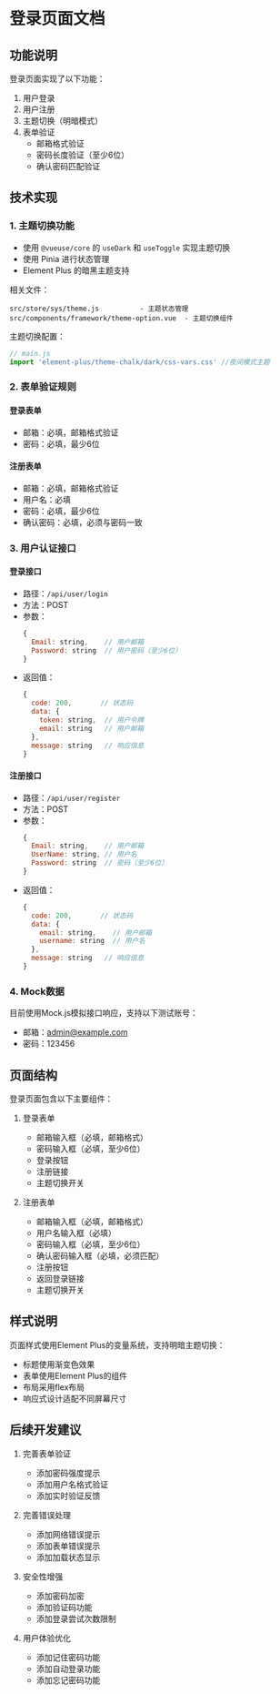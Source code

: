 # 登录页面文档

## 功能说明

登录页面实现了以下功能：
1. 用户登录
2. 用户注册
3. 主题切换（明暗模式）
4. 表单验证
   - 邮箱格式验证
   - 密码长度验证（至少6位）
   - 确认密码匹配验证

## 技术实现

### 1. 主题切换功能
- 使用 `@vueuse/core` 的 `useDark` 和 `useToggle` 实现主题切换
- 使用 Pinia 进行状态管理
- Element Plus 的暗黑主题支持

相关文件：
```
src/store/sys/theme.js          - 主题状态管理
src/components/framework/theme-option.vue  - 主题切换组件
```

主题切换配置：
```javascript
// main.js
import 'element-plus/theme-chalk/dark/css-vars.css' //夜间模式主题
```

### 2. 表单验证规则

#### 登录表单
- 邮箱：必填，邮箱格式验证
- 密码：必填，最少6位

#### 注册表单
- 邮箱：必填，邮箱格式验证
- 用户名：必填
- 密码：必填，最少6位
- 确认密码：必填，必须与密码一致

### 3. 用户认证接口

#### 登录接口
- 路径：`/api/user/login`
- 方法：POST
- 参数：
  ```javascript
  {
    Email: string,    // 用户邮箱
    Password: string  // 用户密码（至少6位）
  }
  ```
- 返回值：
  ```javascript
  {
    code: 200,       // 状态码
    data: {
      token: string,  // 用户令牌
      email: string   // 用户邮箱
    },
    message: string   // 响应信息
  }
  ```

#### 注册接口
- 路径：`/api/user/register`
- 方法：POST
- 参数：
  ```javascript
  {
    Email: string,    // 用户邮箱
    UserName: string, // 用户名
    Password: string  // 密码（至少6位）
  }
  ```
- 返回值：
  ```javascript
  {
    code: 200,       // 状态码
    data: {
      email: string,    // 用户邮箱
      username: string  // 用户名
    },
    message: string   // 响应信息
  }
  ```

### 4. Mock数据
目前使用Mock.js模拟接口响应，支持以下测试账号：
- 邮箱：admin@example.com
- 密码：123456

## 页面结构

登录页面包含以下主要组件：
1. 登录表单
   - 邮箱输入框（必填，邮箱格式）
   - 密码输入框（必填，至少6位）
   - 登录按钮
   - 注册链接
   - 主题切换开关

2. 注册表单
   - 邮箱输入框（必填，邮箱格式）
   - 用户名输入框（必填）
   - 密码输入框（必填，至少6位）
   - 确认密码输入框（必填，必须匹配）
   - 注册按钮
   - 返回登录链接
   - 主题切换开关

## 样式说明

页面样式使用Element Plus的变量系统，支持明暗主题切换：
- 标题使用渐变色效果
- 表单使用Element Plus的组件
- 布局采用flex布局
- 响应式设计适配不同屏幕尺寸

## 后续开发建议

1. 完善表单验证
   - 添加密码强度提示
   - 添加用户名格式验证
   - 添加实时验证反馈

2. 完善错误处理
   - 添加网络错误提示
   - 添加表单错误提示
   - 添加加载状态显示

3. 安全性增强
   - 添加密码加密
   - 添加验证码功能
   - 添加登录尝试次数限制

4. 用户体验优化
   - 添加记住密码功能
   - 添加自动登录功能
   - 添加忘记密码功能
